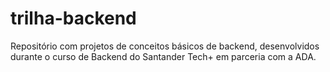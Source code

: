 # trilha-backend
Repositório com projetos de conceitos básicos de backend, desenvolvidos durante o curso de Backend do Santander Tech+ em parceria com a ADA.
